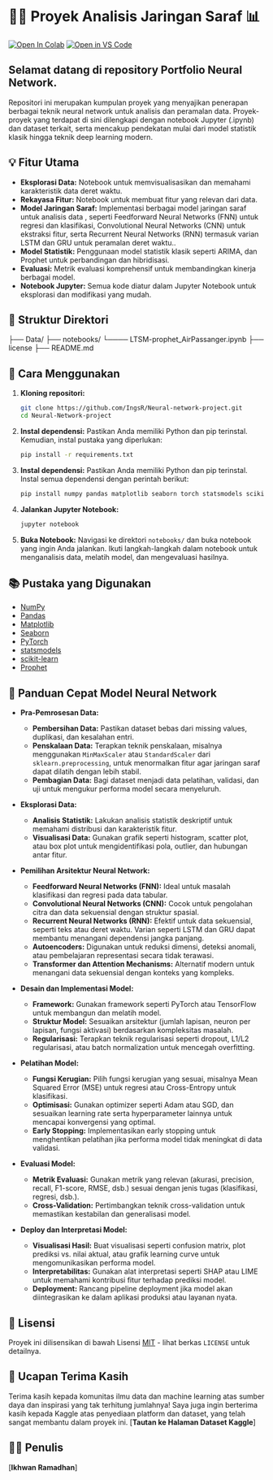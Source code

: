 # 🧠🤖 Proyek Analisis Jaringan Saraf 📊

[![Open In Colab](https://colab.research.google.com/assets/colab-badge.svg)](https://colab.research.google.com/github/USERNAME/Neural-Network-Time-Series)
[![Open in VS Code](https://img.shields.io/badge/Open%20in%20VS%20Code-blue?style=flat-square&logo=visual-studio-code)](https://vscode.dev/github/USERNAME/Neural-Network-Time-Series)

## Selamat datang di repository Portfolio Neural Network. 
Repositori ini merupakan kumpulan proyek yang menyajikan penerapan berbagai teknik neural network untuk analisis dan peramalan data. Proyek-proyek yang terdapat di sini dilengkapi dengan notebook Jupyter (.ipynb) dan dataset terkait, serta mencakup pendekatan mulai dari model statistik klasik hingga teknik deep learning modern.


## 💡 Fitur Utama

*   **Eksplorasi Data:**  Notebook untuk memvisualisasikan dan memahami karakteristik data deret waktu.
*   **Rekayasa Fitur:**  Notebook untuk membuat fitur yang relevan dari data.
*   **Model Jaringan Saraf:**  Implementasi berbagai model jaringan saraf untuk analisis data , seperti Feedforward Neural Networks (FNN) untuk regresi dan klasifikasi, Convolutional Neural Networks (CNN) untuk ekstraksi fitur, serta Recurrent Neural Networks (RNN) termasuk varian LSTM dan GRU untuk peramalan deret waktu..
*   **Model Statistik:**  Penggunaan model statistik klasik seperti ARIMA, dan Prophet untuk perbandingan dan hibridisasi.
*   **Evaluasi:**  Metrik evaluasi komprehensif untuk membandingkan kinerja berbagai model.
*   **Notebook Jupyter:**  Semua kode diatur dalam Jupyter Notebook untuk eksplorasi dan modifikasi yang mudah.



## 📂 Struktur Direktori

├── Data/
├── notebooks/
    └──── LTSM-prophet_AirPassanger.ipynb 
├── license 
├── README.md 


## 🚀 Cara Menggunakan

1.  **Kloning repositori:**

    ```bash
    git clone https://github.com/IngsR/Neural-network-project.git
    cd Neural-Network-project
    ```

2.  **Instal dependensi:** Pastikan Anda memiliki Python dan pip terinstal. Kemudian, instal pustaka yang diperlukan:

    ```bash
    pip install -r requirements.txt
    ```

2.  **Instal dependensi:** Pastikan Anda memiliki Python dan pip terinstal. Instal semua dependensi dengan perintah berikut:

    ```bash
    pip install numpy pandas matplotlib seaborn torch statsmodels scikit-learn prophet
    ```

3.  **Jalankan Jupyter Notebook:**

    ```bash
    jupyter notebook
    ```

4.  **Buka Notebook:** Navigasi ke direktori `notebooks/` dan buka notebook yang ingin Anda jalankan.  Ikuti langkah-langkah dalam notebook untuk menganalisis data, melatih model, dan mengevaluasi hasilnya.

## 📚 Pustaka yang Digunakan

*   [NumPy](https://numpy.org/)
*   [Pandas](https://pandas.pydata.org/)
*   [Matplotlib](https://matplotlib.org/)
*   [Seaborn](https://seaborn.pydata.org/)
*   [PyTorch](https://pytorch.org/)
*   [statsmodels](https://www.statsmodels.org/stable/index.html)
*   [scikit-learn](https://scikit-learn.org/stable/)
*   [Prophet](https://facebook.github.io/prophet/)

## 📝 Panduan Cepat Model Neural Network

- **Pra-Pemrosesan Data:**
  - **Pembersihan Data:** Pastikan dataset bebas dari missing values, duplikasi, dan kesalahan entri.
  - **Penskalaan Data:** Terapkan teknik penskalaan, misalnya menggunakan `MinMaxScaler` atau `StandardScaler` dari `sklearn.preprocessing`, untuk menormalkan fitur agar jaringan saraf dapat dilatih dengan lebih stabil.
  - **Pembagian Data:** Bagi dataset menjadi data pelatihan, validasi, dan uji untuk mengukur performa model secara menyeluruh.

- **Eksplorasi Data:**
  - **Analisis Statistik:** Lakukan analisis statistik deskriptif untuk memahami distribusi dan karakteristik fitur.
  - **Visualisasi Data:** Gunakan grafik seperti histogram, scatter plot, atau box plot untuk mengidentifikasi pola, outlier, dan hubungan antar fitur.

- **Pemilihan Arsitektur Neural Network:**
  - **Feedforward Neural Networks (FNN):** Ideal untuk masalah klasifikasi dan regresi pada data tabular.
  - **Convolutional Neural Networks (CNN):** Cocok untuk pengolahan citra dan data sekuensial dengan struktur spasial.
  - **Recurrent Neural Networks (RNN):** Efektif untuk data sekuensial, seperti teks atau deret waktu. Varian seperti LSTM dan GRU dapat membantu menangani dependensi jangka panjang.
  - **Autoencoders:** Digunakan untuk reduksi dimensi, deteksi anomali, atau pembelajaran representasi secara tidak terawasi.
  - **Transformer dan Attention Mechanisms:** Alternatif modern untuk menangani data sekuensial dengan konteks yang kompleks.

- **Desain dan Implementasi Model:**
  - **Framework:** Gunakan framework seperti PyTorch atau TensorFlow untuk membangun dan melatih model.
  - **Struktur Model:** Sesuaikan arsitektur (jumlah lapisan, neuron per lapisan, fungsi aktivasi) berdasarkan kompleksitas masalah.
  - **Regularisasi:** Terapkan teknik regularisasi seperti dropout, L1/L2 regularisasi, atau batch normalization untuk mencegah overfitting.

- **Pelatihan Model:**
  - **Fungsi Kerugian:** Pilih fungsi kerugian yang sesuai, misalnya Mean Squared Error (MSE) untuk regresi atau Cross-Entropy untuk klasifikasi.
  - **Optimisasi:** Gunakan optimizer seperti Adam atau SGD, dan sesuaikan learning rate serta hyperparameter lainnya untuk mencapai konvergensi yang optimal.
  - **Early Stopping:** Implementasikan early stopping untuk menghentikan pelatihan jika performa model tidak meningkat di data validasi.

- **Evaluasi Model:**
  - **Metrik Evaluasi:** Gunakan metrik yang relevan (akurasi, precision, recall, F1-score, RMSE, dsb.) sesuai dengan jenis tugas (klasifikasi, regresi, dsb.).
  - **Cross-Validation:** Pertimbangkan teknik cross-validation untuk memastikan kestabilan dan generalisasi model.

- **Deploy dan Interpretasi Model:**
  - **Visualisasi Hasil:** Buat visualisasi seperti confusion matrix, plot prediksi vs. nilai aktual, atau grafik learning curve untuk mengomunikasikan performa model.
  - **Interpretabilitas:** Gunakan alat interpretasi seperti SHAP atau LIME untuk memahami kontribusi fitur terhadap prediksi model.
  - **Deployment:** Rancang pipeline deployment jika model akan diintegrasikan ke dalam aplikasi produksi atau layanan nyata.


## 📝 Lisensi

Proyek ini dilisensikan di bawah Lisensi [MIT](LICENSE) - lihat berkas `LICENSE` untuk detailnya.

## 🙏 Ucapan Terima Kasih

Terima kasih kepada komunitas ilmu data dan machine learning atas sumber daya dan inspirasi yang tak terhitung jumlahnya!
Saya juga ingin berterima kasih kepada Kaggle atas penyediaan platform dan dataset, yang telah sangat membantu dalam proyek ini. [**Tautan ke Halaman Dataset Kaggle**]

## 🧑‍💻 Penulis

[**Ikhwan Ramadhan**]

